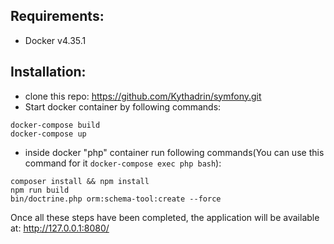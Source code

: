 ## Requirements:
- Docker v4.35.1

## Installation:
- clone this repo: https://github.com/Kythadrin/symfony.git
- Start docker container by following commands:
```
docker-compose build
docker-compose up
```
- inside docker "php" container run following commands(You can use this command for it ```docker-compose exec php bash```):
```
composer install && npm install
npm run build
bin/doctrine.php orm:schema-tool:create --force
```

Once all these steps have been completed, the application will be available at: http://127.0.0.1:8080/